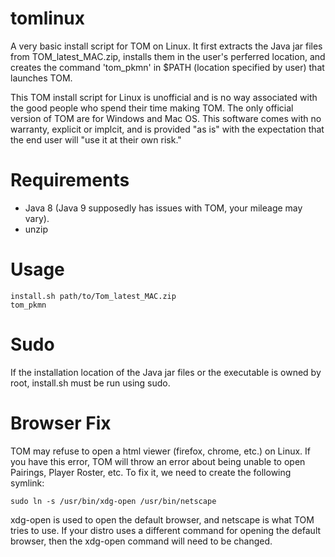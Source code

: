 # tomlinux
A very basic install script for TOM on Linux. It first extracts the Java jar files from TOM_latest_MAC.zip, installs them in the user's perferred location, and creates the command 'tom_pkmn' in $PATH (location specified by user) that launches TOM. 

This TOM install script for Linux is unofficial and is no way associated with the good people who spend their time making TOM. The only official version of TOM are for Windows and Mac OS. This software comes with no warranty, explicit or implcit, and is provided "as is" with the expectation that the end user will "use it at their own risk."

# Requirements
- Java 8 (Java 9 supposedly has issues with TOM, your mileage may vary).
- unzip

# Usage
    
    install.sh path/to/Tom_latest_MAC.zip
    tom_pkmn
    
# Sudo
If the installation location of the Java jar files or the executable is owned by root, install.sh must be run using sudo.

# Browser Fix
TOM may refuse to open a html viewer (firefox, chrome, etc.) on Linux. If you have this error, TOM will throw an error about being unable to open Pairings, Player Roster, etc. To fix it, we need to create the following symlink:

    sudo ln -s /usr/bin/xdg-open /usr/bin/netscape

xdg-open is used to open the default browser, and netscape is what TOM tries to use. If your distro uses a different command for opening the default browser, then the xdg-open command will need to be changed.
